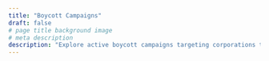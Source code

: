 ```yaml
---
title: "Boycott Campaigns"
draft: false
# page title background image
# meta description
description: "Explore active boycott campaigns targeting corporations that exploit water resources, violate privacy, or harm workers. Learn how to take action, download campaign materials, and join the movement for corporate accountability."
---
```

